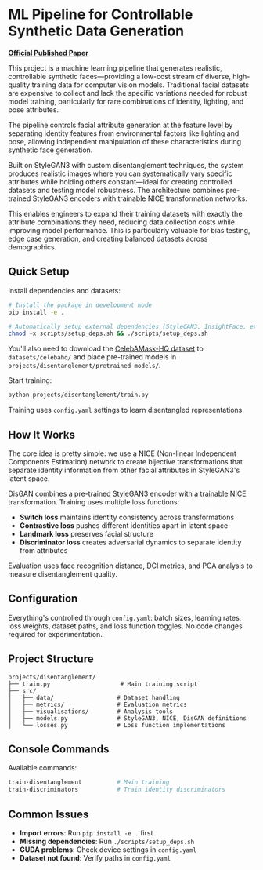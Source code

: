 # ML Pipeline for Controllable Synthetic Data Generation

**[Official Published Paper](https://www.diva-portal.org/smash/record.jsf?pid=diva2:1887438)**

This project is a machine learning pipeline that generates realistic, controllable synthetic faces—providing a low-cost stream of diverse, high-quality training data for computer vision models. Traditional facial datasets are expensive to collect and lack the specific variations needed for robust model training, particularly for rare combinations of identity, lighting, and pose attributes.

The pipeline controls facial attribute generation at the feature level by separating identity features from environmental factors like lighting and pose, allowing independent manipulation of these characteristics during synthetic face generation.

Built on StyleGAN3 with custom disentanglement techniques, the system produces realistic images where you can systematically vary specific attributes while holding others constant—ideal for creating controlled datasets and testing model robustness. The architecture combines pre-trained StyleGAN3 encoders with trainable NICE transformation networks.

This enables engineers to expand their training datasets with exactly the attribute combinations they need, reducing data collection costs while improving model performance. This is particularly valuable for bias testing, edge case generation, and creating balanced datasets across demographics.

## Quick Setup

Install dependencies and datasets:

```bash
# Install the package in development mode
pip install -e .

# Automatically setup external dependencies (StyleGAN3, InsightFace, etc.)
chmod +x scripts/setup_deps.sh && ./scripts/setup_deps.sh
```

You'll also need to download the [CelebAMask-HQ dataset](https://github.com/switchablenorms/CelebAMask-HQ) to `datasets/celebahq/` and place pre-trained models in `projects/disentanglement/pretrained_models/`.

Start training:
```bash
python projects/disentanglement/train.py
```

Training uses `config.yaml` settings to learn disentangled representations.

## How It Works

The core idea is pretty simple: we use a NICE (Non-linear Independent Components Estimation) network to create bijective transformations that separate identity information from other facial attributes in StyleGAN3's latent space. 

DisGAN combines a pre-trained StyleGAN3 encoder with a trainable NICE transformation. Training uses multiple loss functions:

- **Switch loss** maintains identity consistency across transformations
- **Contrastive loss** pushes different identities apart in latent space  
- **Landmark loss** preserves facial structure
- **Discriminator loss** creates adversarial dynamics to separate identity from attributes

Evaluation uses face recognition distance, DCI metrics, and PCA analysis to measure disentanglement quality.

## Configuration

Everything's controlled through `config.yaml`: batch sizes, learning rates, loss weights, dataset paths, and loss function toggles. No code changes required for experimentation.

## Project Structure

```
projects/disentanglement/
├── train.py                    # Main training script
├── src/
│   ├── data/                  # Dataset handling  
│   ├── metrics/               # Evaluation metrics
│   ├── visualisations/        # Analysis tools
│   ├── models.py              # StyleGAN3, NICE, DisGAN definitions
│   └── losses.py              # Loss function implementations
```

## Console Commands

Available commands:
```bash
train-disentanglement          # Main training
train-discriminators           # Train identity discriminators
```

## Common Issues

- **Import errors**: Run `pip install -e .` first
- **Missing dependencies**: Run `./scripts/setup_deps.sh`  
- **CUDA problems**: Check device settings in `config.yaml`
- **Dataset not found**: Verify paths in `config.yaml`

